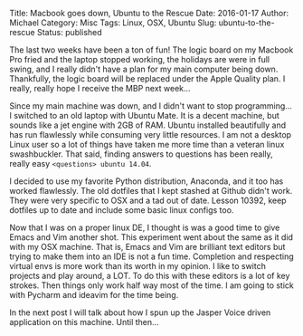 Title: Macbook goes down, Ubuntu to the Rescue 
Date: 2016-01-17 
Author: Michael
Category: Misc
Tags: Linux, OSX, Ubuntu 
Slug: ubuntu-to-the-rescue
Status: published

The last two weeks have been a ton of fun! The logic board on my Macbook Pro fried and the laptop stopped working, the 
holidays are were in full swing, and I really didn't have a plan for my main computer being down. Thankfully, the logic 
board will be replaced under the Apple Quality plan. I really, really hope I receive the MBP next week...

Since my main machine was down, and I didn't want to stop programming... I switched to an old laptop with Ubuntu Mate. It 
is a decent machine, but sounds like a jet engine with 2GB of RAM. Ubuntu installed beautifully and has run flawlessly 
while consuming very little resources. I am not a desktop Linux user so a lot of things have taken me more time than a 
veteran linux swashbuckler. That said, finding answers to questions has been really, really easy `<questions> ubuntu 14.04`.

I decided to use my favorite Python distribution, Anaconda, and it too has worked flawlessly. The old dotfiles that I 
kept stashed at Github didn't work. They were very specific to OSX and a tad out of date. Lesson 10392, keep dotfiles up 
to date and include some basic linux configs too. 

Now that I was on a proper linux DE, I thought is was a good time to give Emacs and Vim another shot. This experiment 
went about the same as it did with my OSX machine. That is, Emacs and Vim are brilliant text editors but trying to make 
them into an IDE is not a fun time. Completion and respecting virtual envs is more work than its worth in my opinion. I 
like to switch projects and play around, a LOT. To do this with these editors is a lot of key strokes. Then things only 
work half way most of the time. I am going to stick with Pycharm and ideavim for the time being. 

In the next post I will talk about how I spun up the Jasper Voice driven application on this machine. Until then...
